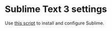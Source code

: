 # Sublime Text 3 settings

Use [this script](../scripts/install_sublime.sh) to install and configure Sublime.
